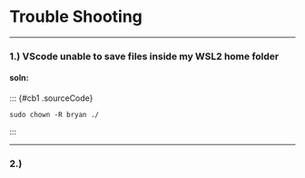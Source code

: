 Trouble Shooting
================

------------------------------------------------------------------------

### 1.) VScode unable to save files inside my WSL2 home folder

#### soln:

::: {#cb1 .sourceCode}
``` {.sourceCode .bash}
sudo chown -R bryan ./
```
:::

------------------------------------------------------------------------

### 2.)
